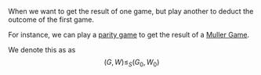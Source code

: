 When we want to get the result of one game, but play another to deduct the outcome of the first game.

For instance, we can play a [parity game](parity%20game.md) to get the result of a [Muller Game](Muller%20Game.md).

We denote this as as 
$$(G, W) ≤_S (G_0 , W_0 )$$
